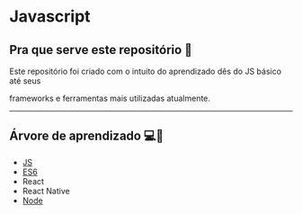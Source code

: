 # Javascript

## Pra que serve este repositório 🥋

Este repositório foi criado com o intuito do aprendizado dês do JS básico até seus 

frameworks e ferramentas mais utilizadas atualmente. 

<hr /> 

## Árvore de aprendizado 💻🌲

* <a href="./Js">JS</a> 
* <a href="./Es6">ES6</a> 
*  React
*  React Native
* <a href='./Node'>Node</a>
